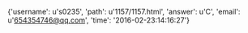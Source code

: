 {'username': u's0235', 'path': u'1157/1157.html', 'answer': u'C', 'email': u'654354746@qq.com', 'time': '2016-02-23:14:16:27'}